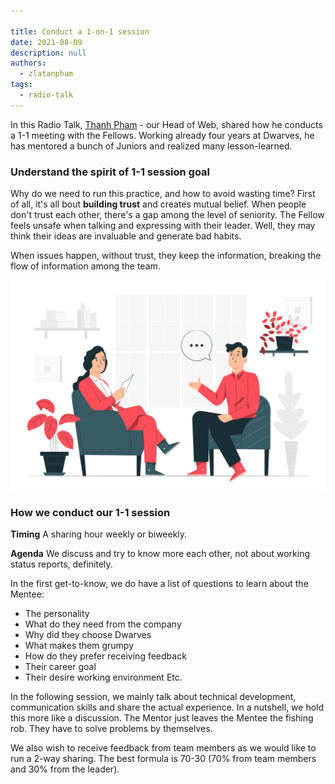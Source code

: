 ```yaml
---

title: Conduct a 1-on-1 session
date: 2021-08-09
description: null
authors:
  - zlatanpham
tags: 
  - radio-talk
---
```


In this Radio Talk, [Thanh Pham](https://github.com/zlatanpham) - our Head of Web, shared how he conducts a 1-1 meeting with the Fellows. Working already four years at Dwarves, he has mentored a bunch of Juniors and realized many lesson-learned.

### Understand the spirit of 1-1 session goal

Why do we need to run this practice, and how to avoid wasting time? First of all, it's all bout **building trust** and creates mutual belief. When people don't trust each other, there's a gap among the level of seniority. The Fellow feels unsafe when talking and expressing with their leader. Well, they may think their ideas are invaluable and generate bad habits.

When issues happen, without trust, they keep the information, breaking the flow of information among the team.

![](assets/dwarves-radio-talk-17-conduct-a-1-1-session_06395a8d9f4970db75d51feef9c89fa0_md5.webp)

### How we conduct our 1-1 session

**Timing**
A sharing hour weekly or biweekly.

**Agenda**
We discuss and try to know more each other, not about working status reports, definitely.

In the first get-to-know, we do have a list of questions to learn about the Mentee:

* The personality
* What do they need from the company
* Why did they choose Dwarves
* What makes them grumpy
* How do they prefer receiving feedback
* Their career goal
* Their desire working environment
Etc.

In the following session, we mainly talk about technical development, communication skills and share the actual experience. In a nutshell, we hold this more like a discussion. The Mentor just leaves the Mentee the fishing rob. They have to solve problems by themselves.

We also wish to receive feedback from team members as we would like to run a 2-way sharing. The best formula is 70-30 (70% from team members and 30% from the leader).
